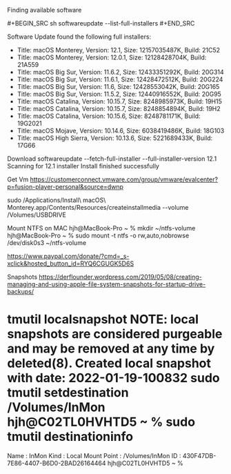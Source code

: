 Finding available software

  #+BEGIN_SRC sh
softwareupdate --list-full-installers
  #+END_SRC



Software Update found the following full installers:
* Title: macOS Monterey, Version: 12.1, Size: 12157035487K, Build: 21C52
* Title: macOS Monterey, Version: 12.0.1, Size: 12128428704K, Build: 21A559
* Title: macOS Big Sur, Version: 11.6.2, Size: 12433351292K, Build: 20G314
* Title: macOS Big Sur, Version: 11.6.1, Size: 12428472512K, Build: 20G224
* Title: macOS Big Sur, Version: 11.6, Size: 12428553042K, Build: 20G165
* Title: macOS Big Sur, Version: 11.5.2, Size: 12440916552K, Build: 20G95
* Title: macOS Catalina, Version: 10.15.7, Size: 8248985973K, Build: 19H15
* Title: macOS Catalina, Version: 10.15.7, Size: 8248854894K, Build: 19H2
* Title: macOS Catalina, Version: 10.15.6, Size: 8248781171K, Build: 19G2021
* Title: macOS Mojave, Version: 10.14.6, Size: 6038419486K, Build: 18G103
* Title: macOS High Sierra, Version: 10.13.6, Size: 5221689433K, Build: 17G66


Download
softwareupdate --fetch-full-installer --full-installer-version 12.1
Scanning for 12.1 installer
Install finished successfully

Get Vm
https://customerconnect.vmware.com/group/vmware/evalcenter?p=fusion-player-personal&source=dwnp


sudo /Applications/Install\ macOS\ Monterey.app/Contents/Resources/createinstallmedia --volume /Volumes/USBDRIVE

Mount NTFS on MAC
hjh@MacBook-Pro ~ % mkdir ~/ntfs-volume
hjh@MacBook-Pro ~ % sudo mount -t ntfs -o rw,auto,nobrowse /dev/disk0s3 ~/ntfs-volume

https://www.paypal.com/donate/?cmd=_s-xclick&hosted_button_id=RYQ6CGUGK5D6S



Snapshots
https://derflounder.wordpress.com/2019/05/08/creating-managing-and-using-apple-file-system-snapshots-for-startup-drive-backups/

tmutil localsnapshot
NOTE: local snapshots are considered purgeable and may be removed at any time by deleted(8).
Created local snapshot with date: 2022-01-19-100832
sudo tmutil setdestination /Volumes/InMon   
hjh@C02TL0HVHTD5 ~ % sudo tmutil destinationinfo 
====================================================
Name          : InMon
Kind          : Local
Mount Point   : /Volumes/InMon
ID            : 430F47DB-7E86-4407-B6D0-2BAD26164464
hjh@C02TL0HVHTD5 ~ % 

